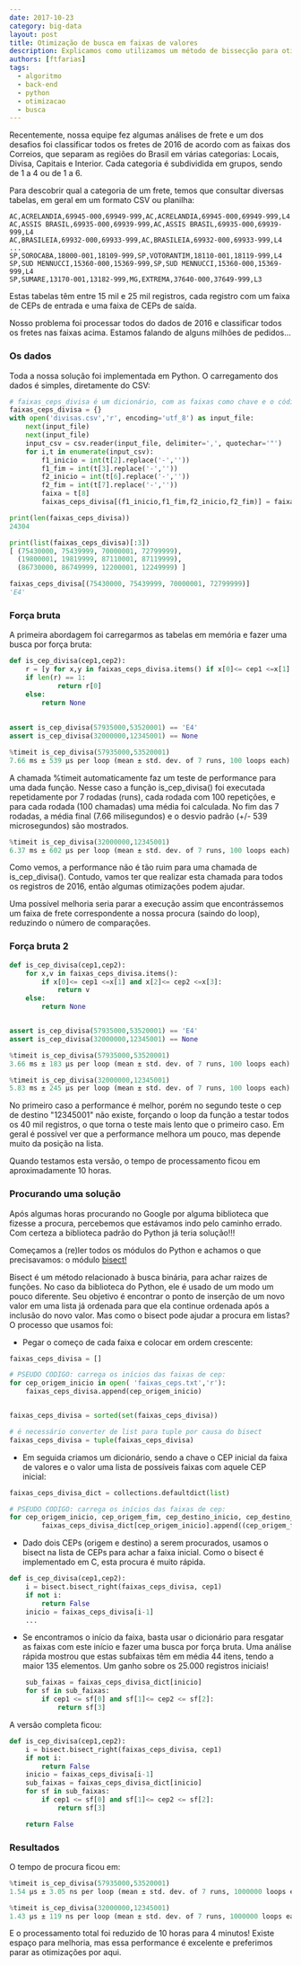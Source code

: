 ```yaml
---
date: 2017-10-23
category: big-data
layout: post
title: Otimização de busca em faixas de valores
description: Explicamos como utilizamos um método de bissecção para otimizar a busca de valores em uma coleção de faixas de CEP, aumentando em mais de 100 vezes a performance do algoritimo.
authors: [ftfarias]
tags:
  - algoritmo
  - back-end
  - python
  - otimizacao
  - busca
---
```


Recentemente, nossa equipe fez algumas análises de frete e um dos desafios foi classificar todos os fretes de 2016 de acordo com as faixas dos Correios, que separam as regiões do Brasil em várias categorias: Locais, Divisa, Capitais e Interior. Cada categoria é subdividida em grupos, sendo de 1 a 4 ou de 1 a 6.

Para descobrir qual a categoria de um frete, temos que consultar diversas tabelas, em geral em um formato CSV ou planilha:

```
AC,ACRELANDIA,69945-000,69949-999,AC,ACRELANDIA,69945-000,69949-999,L4
AC,ASSIS BRASIL,69935-000,69939-999,AC,ASSIS BRASIL,69935-000,69939-999,L4
AC,BRASILEIA,69932-000,69933-999,AC,BRASILEIA,69932-000,69933-999,L4
...
SP,SOROCABA,18000-001,18109-999,SP,VOTORANTIM,18110-001,18119-999,L4
SP,SUD MENNUCCI,15360-000,15369-999,SP,SUD MENNUCCI,15360-000,15369-999,L4
SP,SUMARE,13170-001,13182-999,MG,EXTREMA,37640-000,37649-999,L3

```

Estas tabelas têm entre 15 mil e 25 mil registros, cada registro com um faixa de CEPs de entrada e uma faixa de CEPs de saída.

Nosso problema foi processar todos do dados de 2016 e classificar todos os fretes nas faixas acima. Estamos falando de alguns milhões de pedidos...

### Os dados

Toda a nossa solução foi implementada em Python. O carregamento dos dados é simples, diretamente do CSV:

``` python
# faixas_ceps_divisa é um dicionário, com as faixas como chave e o código como valor
faixas_ceps_divisa = {}
with open('divisas.csv','r', encoding='utf_8') as input_file:
    next(input_file)
    next(input_file)
    input_csv = csv.reader(input_file, delimiter=',', quotechar='"')
    for i,t in enumerate(input_csv):
        f1_inicio = int(t[2].replace('-',''))
        f1_fim = int(t[3].replace('-',''))
        f2_inicio = int(t[6].replace('-',''))
        f2_fim = int(t[7].replace('-',''))
        faixa = t[8]
        faixas_ceps_divisa[(f1_inicio,f1_fim,f2_inicio,f2_fim)] = faixa
```

``` python
print(len(faixas_ceps_divisa))
24304
```

``` python
print(list(faixas_ceps_divisa)[:3])
[ (75430000, 75439999, 70000001, 72799999),
  (19800001, 19819999, 87110001, 87119999),
  (86730000, 86749999, 12200001, 12249999) ]
```

``` python
faixas_ceps_divisa[(75430000, 75439999, 70000001, 72799999)]
'E4'
```

### Força bruta

A primeira abordagem foi carregarmos as tabelas em memória e fazer uma busca por força bruta:

``` python
def is_cep_divisa(cep1,cep2):
    r = [y for x,y in faixas_ceps_divisa.items() if x[0]<= cep1 <=x[1] and x[2]<= cep2 <=x[3]]
    if len(r) == 1:
            return r[0]
    else:
        return None
​
​
assert is_cep_divisa(57935000,53520001) == 'E4'
assert is_cep_divisa(32000000,12345001) == None
```

``` python
%timeit is_cep_divisa(57935000,53520001)
7.66 ms ± 539 µs per loop (mean ± std. dev. of 7 runs, 100 loops each)
```
A chamada %timeit automaticamente faz um teste de performance para uma dada função. Nesse caso a função is_cep_divisa() foi executada repetidamente por 7 rodadas (runs), cada rodada com 100 repetições, e para cada rodada (100 chamadas) uma média foi calculada. No fim das 7 rodadas, a média final (7.66 milisegundos) e o desvio padrão (+/- 539 microsegundos) são mostrados.

``` python
%timeit is_cep_divisa(32000000,12345001)
6.37 ms ± 602 µs per loop (mean ± std. dev. of 7 runs, 100 loops each)
```

Como vemos, a performance não é tão ruim para uma chamada de is_cep_divisa(). Contudo, vamos ter que realizar esta chamada para todos os registros de 2016, então algumas otimizações podem ajudar.

Uma possível melhoria seria parar a execução assim que encontrássemos um faixa de frete correspondente a nossa procura (saindo do loop), reduzindo o número de comparações.

### Força bruta 2

``` python
def is_cep_divisa(cep1,cep2):
    for x,v in faixas_ceps_divisa.items():
        if x[0]<= cep1 <=x[1] and x[2]<= cep2 <=x[3]:
            return v
    else:
        return None


assert is_cep_divisa(57935000,53520001) == 'E4'
assert is_cep_divisa(32000000,12345001) == None
```

``` python
%timeit is_cep_divisa(57935000,53520001)
3.66 ms ± 183 µs per loop (mean ± std. dev. of 7 runs, 100 loops each)
```

``` python
%timeit is_cep_divisa(32000000,12345001)
5.83 ms ± 245 µs per loop (mean ± std. dev. of 7 runs, 100 loops each)
```

No primeiro caso a performance é melhor, porém no segundo teste o cep de destino "12345001" não existe, forçando o loop da função a testar todos os 40 mil registros, o que torna o teste mais lento que o primeiro caso. Em geral é possível ver que a performance melhora um pouco, mas depende muito da posição na lista.

Quando testamos esta versão, o tempo de processamento ficou em aproximadamente 10 horas.

### Procurando uma solução

Após algumas horas procurando no Google por alguma biblioteca que fizesse a procura, percebemos que estávamos indo pelo caminho errado. Com certeza a biblioteca padrão do Python já teria solução!!!

Começamos a (re)ler todos os módulos do Python e achamos o que precisavamos: o módulo [bisect!](https://docs.python.org/3.0/library/bisect.html)

Bisect é um método relacionado à busca binária, para achar raizes de funções. No caso da biblioteca do Python, ele é usado de um modo um pouco diferente. Seu objetivo é encontrar o ponto de inserção de um novo valor em uma lista já ordenada para que ela continue ordenada após a inclusão do novo valor. Mas como o bisect pode ajudar a procura em listas? O processo que usamos foi:

- Pegar o começo de cada faixa e colocar em ordem crescente:

``` python
faixas_ceps_divisa = []

# PSEUDO CODIGO: carrega os inícios das faixas de cep:
for cep_origem_inicio in open( 'faixas_ceps.txt','r'):
	faixas_ceps_divisa.append(cep_origem_inicio)


faixas_ceps_divisa = sorted(set(faixas_ceps_divisa))

# é necessário converter de list para tuple por causa do bisect
faixas_ceps_divisa = tuple(faixas_ceps_divisa)
```

- Em seguida criamos um dicionário, sendo a chave o CEP inicial da faixa de valores e o valor uma lista de possíveis faixas com aquele CEP inicial:

``` python
faixas_ceps_divisa_dict = collections.defaultdict(list)

# PSEUDO CODIGO: carrega os inícios das faixas de cep:
for cep_origem_inicio, cep_origem_fim, cep_destino_inicio, cep_destino_fim, categoria in open( 'faixas_ceps.txt','r'):
        faixas_ceps_divisa_dict[cep_origem_inicio].append((cep_origem_fim, categoria))
```

- Dado dois CEPs (origem e destino) a serem procurados, usamos o bisect na lista de CEPs para achar a faixa inicial. Como o bisect é implementado em C, esta procura é muito rápida.

``` python
def is_cep_divisa(cep1,cep2):
    i = bisect.bisect_right(faixas_ceps_divisa, cep1)
    if not i:
        return False
    inicio = faixas_ceps_divisa[i-1]
    ...
```

- Se encontramos o início da faixa, basta usar o dicionário para resgatar as faixas com este início e fazer uma busca por força bruta. Uma análise rápida mostrou que estas subfaixas têm em média 44 itens, tendo a maior 135 elementos. Um ganho sobre os 25.000 registros iniciais!

``` python
    sub_faixas = faixas_ceps_divisa_dict[inicio]
    for sf in sub_faixas:
        if cep1 <= sf[0] and sf[1]<= cep2 <= sf[2]:
            return sf[3]
```

A versão completa ficou:

``` python
def is_cep_divisa(cep1,cep2):
    i = bisect.bisect_right(faixas_ceps_divisa, cep1)
    if not i:
        return False
    inicio = faixas_ceps_divisa[i-1]
    sub_faixas = faixas_ceps_divisa_dict[inicio]
    for sf in sub_faixas:
        if cep1 <= sf[0] and sf[1]<= cep2 <= sf[2]:
            return sf[3]

    return False
```

### Resultados

O tempo de procura ficou em:

``` python
%timeit is_cep_divisa(57935000,53520001)
1.54 µs ± 3.05 ns per loop (mean ± std. dev. of 7 runs, 1000000 loops each)
```

``` python
%timeit is_cep_divisa(32000000,12345001)
1.43 µs ± 119 ns per loop (mean ± std. dev. of 7 runs, 1000000 loops each)
```

E o processamento total foi reduzido de 10 horas para 4 minutos! Existe espaço para melhoria, mas essa performance é excelente e preferimos parar as otimizações por aqui.
